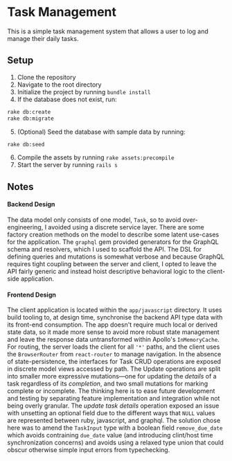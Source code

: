 # Task Management

This is a simple task management system that allows a user to log and manage their daily tasks.

## Setup

1. Clone the repository
2. Navigate to the root directory
3. Initialize the project by running `bundle install`
4. If the database does not exist, run:
```bash
rake db:create
rake db:migrate
```
5. (Optional) Seed the database with sample data by running:
```bash
rake db:seed
```
6. Compile the assets by running `rake assets:precompile`
7. Start the server by running `rails s`


Notes
---

#### Backend Design

The data model only consists of one model, `Task`, so to avoid over-engineering, I avoided using a discrete service layer. There are some factory creation methods on the model to describe some latent use-cases for the application. The `graphql` gem provided generators for the GraphQL schema and resolvers, which I used to scaffold the API. The DSL for defining queries and mutations is somewhat verbose and because GraphQL requires tight coupling between the server and client, I opted to leave the API fairly generic and instead hoist descriptive behavioral logic to the client-side application.

#### Frontend Design

The client application is located within the `app/javascript` directory. It uses build tooling to, at design time, synchronise the backend API type data with its front-end consumption. The app doesn't require much local or derived state data, so it made more sense to avoid more robust state management and leave the response data untransformed within Apollo's `InMemoryCache`. For routing, the server loads the client for all `'*'` paths, and the client uses the `BrowserRouter` from `react-router` to manage navigation. In the absence of state-persistence, the interfaces for Task CRUD operations are exposed in discrete model views accessed by path. The Update operations are split into smaller more expressive mutations—one for updating the _details_ of a task regardless of its _completion_, and two small mutations for marking complete or incomplete. The thinking here is to ease future development and testing by separating feature implementation and integration while not being overly granular. The *update task details* operation exposed an issue with unsetting an optional field due to the different ways that `NULL` values are represented between ruby, javascript, and graphql. The solution chose here was to amend the `TaskInput` type with a boolean field `remove_due_date` which avoids contraining `due_date` value (and introducing clint/host time synchronization concerns) and avoids using a relaxed type union that could obscur otherwise simple input errors from typechecking.
